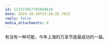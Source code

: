 ```yaml
---
id: 113373957702869610
date: 2024-10-26T13:28:25.791Z
reply: false
media_attachments: 0
---
```


有没有一种可能，今年上海的万圣节是最成功的一届。

